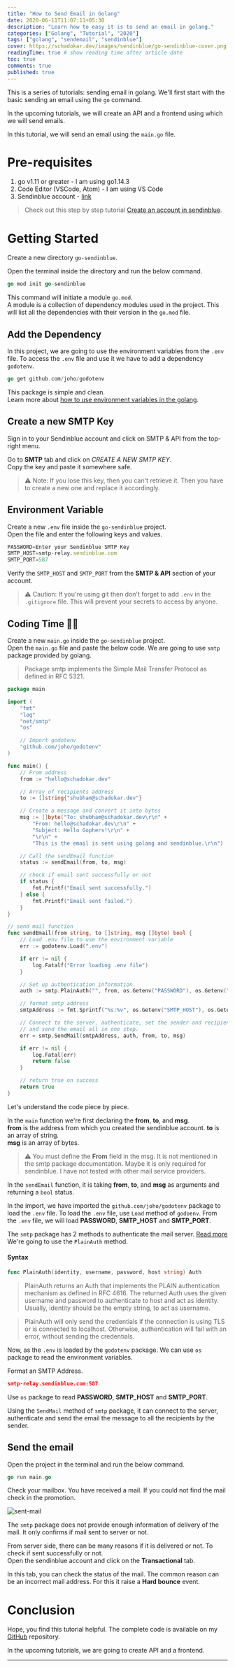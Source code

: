 ```yaml
---
title: "How to Send Email in Golang"
date: 2020-06-11T11:07:11+05:30
description: "Learn how to easy it is to send an email in golang."
categories: ["Golang", "Tutorial", "2020"]
tags: ["golang", "sendemail", "sendinblue"]
cover: https://schadokar.dev/images/sendinblue/go-sendinblue-cover.png #image show on top
readingTime: true # show reading time after article date
toc: true
comments: true
published: true
---
```


This is a series of tutorials: sending email in golang.
We'll first start with the basic sending an email using the `go` command.

In the upcoming tutorials, we will create an API and a frontend using which we will send emails.

In this tutorial, we will send an email using the `main.go` file.

# Pre-requisites

1. go v1.11 or greater - I am using go1.14.3
2. Code Editor (VSCode, Atom) - I am using VS Code
3. Sendinblue account - [link](https://www.sendinblue.com/?tap_a=30591-fb13f0&tap_s=956728-d372bc)

> Check out this step by step tutorial [Create an account in sendinblue](https://schadokar.dev/to-the-point/create-an-account-in-sendinblue/).

# Getting Started

Create a new directory `go-sendinblue`.

Open the terminal inside the directory and run the below command.

```go
go mod init go-sendinblue
```

This command will initiate a module `go.mod`.  
A module is a collection of dependency modules used in the project. This will list all the dependencies with their version in the `go.mod` file.

## Add the Dependency

In this project, we are going to use the environment variables from the `.env` file. To access the `.env` file and use it we have to add a dependency `godotenv`.

```go
go get github.com/joho/godotenv
```

This package is simple and clean.  
Learn more about [how to use environment variables in the golang](https://schadokar.dev/posts/use-environment-variable-in-your-next-golang-project/).

## Create a new SMTP Key

Sign in to your Sendinblue account and click on SMTP & API from the top-right menu.

Go to **SMTP** tab and click on _CREATE A NEW SMTP KEY_.  
Copy the key and paste it somewhere safe.

> ⚠️ Note: If you lose this key, then you can't retrieve it. Then you have to create a new one and replace it accordingly.

## Environment Variable

Create a new `.env` file inside the `go-sendinblue` project.  
Open the file and enter the following keys and values.

```js
PASSWORD=Enter your Sendinblue SMTP Key
SMTP_HOST=smtp-relay.sendinblue.com
SMTP_PORT=587
```

Verify the `SMTP_HOST` and `SMTP_PORT` from the **SMTP & API** section of your account.

> ⚠️ Caution: If you're using git then don't forget to add `.env` in the `.gitignore` file. This will prevent your secrets to access by anyone.

## Coding Time 👨‍💻

Create a new `main.go` inside the `go-sendinblue` project.  
Open the `main.go` file and paste the below code.
We are going to use `smtp` package provided by golang.

> Package smtp implements the Simple Mail Transfer Protocol as defined in RFC 5321.

```go
package main

import (
    "fmt"
    "log"
    "net/smtp"
    "os"

    // Import godotenv
    "github.com/joho/godotenv"
)

func main() {
    // From address
    from := "hello@schadokar.dev"

    // Array of recipients address
    to := []string{"shubham@schadokar.dev"}

    // Create a message and convert it into bytes
    msg := []byte("To: shubham@schadokar.dev\r\n" +
        "From: hello@schadokar.dev\r\n" +
        "Subject: Hello Gophers!\r\n" +
        "\r\n" +
        "This is the email is sent using golang and sendinblue.\r\n")

    // Call the sendEmail function
    status := sendEmail(from, to, msg)

    // check if email sent successfully or not
    if status {
        fmt.Printf("Email sent successfully.")
    } else {
        fmt.Printf("Email sent failed.")
    }
}

// send mail function
func sendEmail(from string, to []string, msg []byte) bool {
    // Load .env file to use the environment variable
    err := godotenv.Load(".env")

    if err != nil {
        log.Fatalf("Error loading .env file")
    }

    // Set up authentication information.
    auth := smtp.PlainAuth("", from, os.Getenv("PASSWORD"), os.Getenv("SMTP_HOST"))

    // format smtp address
    smtpAddress := fmt.Sprintf("%s:%v", os.Getenv("SMTP_HOST"), os.Getenv("SMTP_PORT"))

    // Connect to the server, authenticate, set the sender and recipient,
    // and send the email all in one step.
    err = smtp.SendMail(smtpAddress, auth, from, to, msg)

    if err != nil {
        log.Fatal(err)
        return false
    }

    // return true on success
    return true
}
```

Let's understand the code piece by piece.

In the `main` function we're first declaring the **from**, **to**, and **msg**.  
**from** is the address from which you created the sendinblue account.
**to** is an array of string.  
**msg** is an array of bytes.

> ⚠️ You must define the **From** field in the msg. It is not mentioned in the smtp package documentation. Maybe it is only required for sendinblue. I have not tested with other mail service providers.

In the `sendEmail` function, it is taking **from**, **to**, and **msg** as arguments and returning a `bool` status.

In the import, we have imported the `github.com/joho/godotenv` package to load the `.env` file. To load the `.env` file, use `Load` method of `godoenv`.
From the `.env` file, we will load **PASSWORD**, **SMTP_HOST** and **SMTP_PORT**.

The `smtp` package has 2 methods to authenticate the mail server. [Read more](https://golang.org/pkg/net/smtp/#Auth)  
We're going to use the `PlainAuth` method.

#### Syntax

```go
func PlainAuth(identity, username, password, host string) Auth
```

> PlainAuth returns an Auth that implements the PLAIN authentication mechanism as defined in RFC 4616. The returned Auth uses the given username and password to authenticate to host and act as identity. Usually, identity should be the empty string, to act as username.

> PlainAuth will only send the credentials if the connection is using TLS or is connected to localhost. Otherwise, authentication will fail with an error, without sending the credentials.

Now, as the `.env` is loaded by the `godotenv` package. We can use `os` package to read the environment variables.

Format an SMTP Address.

```json
smtp-relay.sendinblue.com:587
```

Use `os` package to read **PASSWORD**, **SMTP_HOST** and **SMTP_PORT**.

Using the `SendMail` method of `smtp` package, it can connect to the server, authenticate and send the email the message to all the recipients by the sender.

## Send the email

Open the project in the terminal and run the below command.

```go
go run main.go
```

Check your mailbox. You have received a mail. If you could not find the mail check in the promotion.

![sent-mail](https://schadokar.dev/images/sendinblue/mail-sent-sendinblue.PNG)

The `smtp` package does not provide enough information of delivery of the mail. It only confirms if mail sent to server or not.

From server side, there can be many reasons if it is delivered or not. To check if sent successfully or not.  
Open the sendinblue account and click on the **Transactional** tab.

In this tab, you can check the status of the mail.
The common reason can be an incorrect mail address. For this it raise a **Hard bounce** event.

# Conclusion

Hope, you find this tutorial helpful. The complete code is available on my [GitHub](https://github.com/schadokar/go-sendmail) repository.

In the upcoming tutorials, we are going to create API and a frontend.

---
